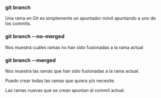 ### git branch
Una rama en Git es simplemente un apuntador móvil apuntando a uno de los commits.

### git branch --no-merged
Nos muestra cuáles ramas no han sido fusionadas a la rama actual

### git branch --merged
Nos muestra las ramas que han sido fusionadas a la rama actual.

Puedo crear todas las ramas que quiera y/o necesite.

Las ramas nuevas que se crean apuntan al commit actual.
